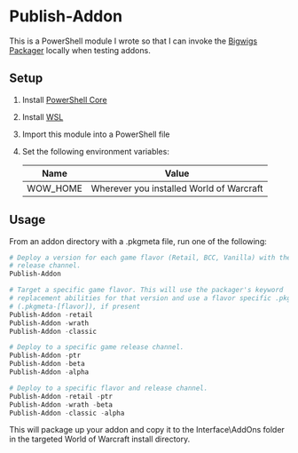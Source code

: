 # Publish-Addon

This is a PowerShell module I wrote so that I can invoke the
[Bigwigs Packager](https://github.com/BigWigsMods/packager) locally when testing
addons.

## Setup

1. Install [PowerShell Core](https://docs.microsoft.com/en-us/powershell/scripting/install/installing-powershell-core-on-windows)
1. Install [WSL](https://docs.microsoft.com/en-us/windows/wsl/install-win10)
1. Import this module into a PowerShell file
1. Set the following environment variables:

    | Name             | Value                |
    | ---------------- | -------------------- |
    | WOW_HOME         | Wherever you installed World of Warcraft  |

## Usage

From an addon directory with a .pkgmeta file, run one of the following:

```powershell
# Deploy a version for each game flavor (Retail, BCC, Vanilla) with the live
# release channel.
Publish-Addon

# Target a specific game flavor. This will use the packager's keyword
# replacement abilities for that version and use a flavor specific .pkgmeta
# (.pkgmeta-[flavor]), if present
Publish-Addon -retail
Publish-Addon -wrath
Publish-Addon -classic

# Deploy to a specific game release channel.
Publish-Addon -ptr
Publish-Addon -beta
Publish-Addon -alpha

# Deploy to a specific flavor and release channel.
Publish-Addon -retail -ptr
Publish-Addon -wrath -beta
Publish-Addon -classic -alpha
```

This will package up your addon and copy it to the Interface\AddOns folder in
the targeted World of Warcraft install directory.
